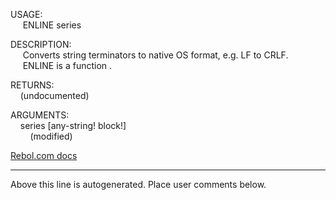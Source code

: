 USAGE:  
&nbsp;&nbsp;&nbsp;&nbsp;&nbsp;ENLINE&nbsp;series&nbsp;  
  
DESCRIPTION:  
&nbsp;&nbsp;&nbsp;&nbsp;&nbsp;Converts&nbsp;string&nbsp;terminators&nbsp;to&nbsp;native&nbsp;OS&nbsp;format,&nbsp;e.g.&nbsp;LF&nbsp;to&nbsp;CRLF.  
&nbsp;&nbsp;&nbsp;&nbsp;&nbsp;ENLINE&nbsp;is&nbsp;a&nbsp;function&nbsp;.  
  
RETURNS:  
&nbsp;&nbsp;&nbsp;&nbsp;(undocumented)  
  
ARGUMENTS:  
&nbsp;&nbsp;&nbsp;&nbsp;series&nbsp;[any-string!&nbsp;block!]  
&nbsp;&nbsp;&nbsp;&nbsp;&nbsp;&nbsp;&nbsp;&nbsp;(modified)  

[Rebol.com docs](http://www.rebol.com/r3/docs/functions/enline.html)
___
Above this line is autogenerated. Place user comments below.